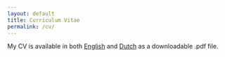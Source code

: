 ```yaml
---
layout: default
title: Curriculum Vitae
permalink: /cv/
---
```


My CV is available in both [English]({{site.url}}/assets/documents/cv/Midas.van.Oene.CV.English.28.6.2015.pdf) and [Dutch]({{site.url}}/assets/documents/cv/Midas.van.Oene.CV.Nederlands.28.6.2015.pdf) as a downloadable .pdf file. 